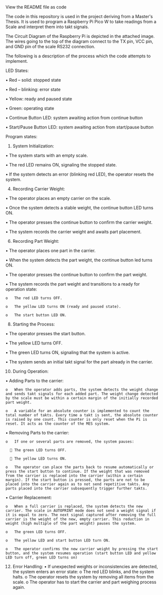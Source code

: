 View the README file as code

The code in this repository is used in the project deriving from a Master's Thesis. 
It is used to program a Raspberry Pi Pico W to take readings from a Scale and interpret them into takt signals. 

The Circuit Diagram of the Raspberry Pi is depicted in the attached image. 
The wires going to the top of the diagram connect to the TX pin, VCC pin, and GND pin of the scale RS232 connection.

The following is a description of the process which the code attempts to implement.

LED States: 

  •	Red – solid: stopped state
  
  •	Red – blinking: error state
  
  •	Yellow: ready and paused state
  
  •	Green: operating state
  
  •	Continue Button LED: system awaiting action from continue button
  
  •	Start/Pause Button LED: system awaiting action from start/pause button
  
Program states: 
1.	System Initialization:

  •	The system starts with an empty scale.

  •	The red LED remains ON, signaling the stopped state.
  
  •	If the system detects an error (blinking red LED), the operator resets the system.
  
4.	Recording Carrier Weight:

  •	The operator places an empty carrier on the scale.
  
  •	Once the system detects a stable weight, the continue button LED turns ON.
  
  •	The operator presses the continue button to confirm the carrier weight.
  
  •	The system records the carrier weight and awaits part placement.

6.	Recording Part Weight:

  •	The operator places one part in the carrier.

  •	When the system detects the part weight, the continue button led turns ON.
  
  •	The operator presses the continue button to confirm the part weight.
  
  •	The system records the part weight and transitions to a ready for operation state:
  
    o	The red LED turns OFF.
    
    o	The yellow LED turns ON (ready and paused state).
    
    o	The start button LED ON.
    
8.	Starting the Process:

  •	The operator presses the start button.
  
  •	The yellow LED turns OFF.
  
  •	The green LED turns ON, signaling that the system is active.
  
  •	The system sends an initial takt signal for the part already in the carrier.
  
10.	During Operation:

  •	Adding Parts to the carrier:
  
    o	When the operator adds parts, the system detects the weight change and sends takt signals for each added part. The weight change detected by the scale must be within a certain margin of the initially recorded part weight.
    
    o	A variable for an absolute counter is implemented to count the total number of takts. Every time a takt is sent, the absolute counter is raised by one count. This counter is only reset when the Pi is reset. It acts as the counter of the MES system. 
    
  •	Removing Parts to the carrier:
  
    o	If one or several parts are removed, the system pauses:
    
      	The green LED turns OFF.
      
      	The yellow LED turns ON.
      
    o	The operator can place the parts back to resume automatically or press the start button to continue. If the weight that was removed from the carrier is replaced into the carrier (within a certain margin). If the start button is pressed, the parts are not to be placed into the carrier again as to not send repetitive takts. Any parts placed into the carrier subsequently trigger further takts. 
    
  •	Carrier Replacement:
  
    o	When a full carrier is replaced, the system detects the new carrier. The scale in AUTOPRINT mode does not send a weight signal if it is equal to zero. The next signal captured after removing the full carrier is the weight of the new, empty carrier. This reduction in weight (high multiple of the part weight) pauses the system.
    
    o	The green LED turns OFF.
    
    o	The yellow LED and start button LED turn ON.
    
    o	The operator confirms the new carrier weight by pressing the start button, and the system resumes operation (start button LED and yellow LED turn off, green LED turns on)
12.	Error Handling:
  •	If unexpected weights or inconsistencies are detected, the system enters an error state:
    o	The red LED blinks, and the system halts.
    o	The operator resets the system by removing all items from the scale.
    o	The operator has to start the carrier and part weighing process again. 
